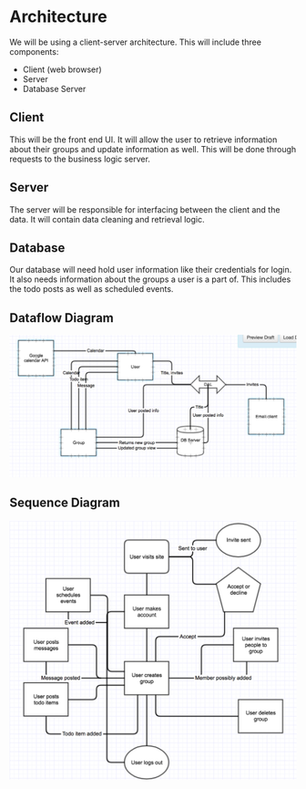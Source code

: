 # Architecture
We will be using a client-server architecture. This will include three components: 
- Client (web browser)
- Server
- Database Server

## Client
This will be the front end UI. It will allow the user to retrieve information about
their groups and update information as well. This will be done through requests to the 
business logic server.

## Server
The server will be responsible for interfacing between the client and the data. It will
contain data cleaning and retrieval logic.

## Database
Our database will need hold user information like their credentials for login. It also
needs information about the groups a user is a part of. This includes the todo posts as well as scheduled events.

## Dataflow Diagram
![Dataflow Diagram](dataflowdiagram.png "Dataflow Diagram")

## Sequence Diagram
![Sequence Diagram](sequencediagram.png "Sequence Diagram")
